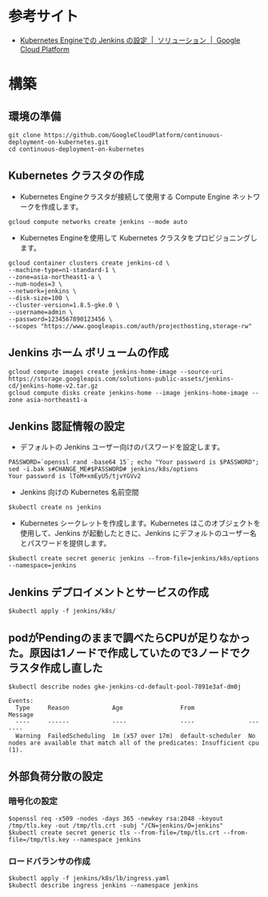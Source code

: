 # 参考サイト
* [Kubernetes Engineでの Jenkins の設定  |  ソリューション  |  Google Cloud Platform](https://cloud.google.com/solutions/jenkins-on-container-engine-tutorial?hl=ja)

# 構築
## 環境の準備
```
git clone https://github.com/GoogleCloudPlatform/continuous-deployment-on-kubernetes.git
cd continuous-deployment-on-kubernetes
```

## Kubernetes クラスタの作成
* Kubernetes Engineクラスタが接続して使用する Compute Engine ネットワークを作成します。
```
gcloud compute networks create jenkins --mode auto
```

* Kubernetes Engineを使用して Kubernetes クラスタをプロビジョニングします。
```
gcloud container clusters create jenkins-cd \
--machine-type=n1-standard-1 \
--zone=asia-northeast1-a \
--num-nodes=3 \
--network=jenkins \
--disk-size=100 \
--cluster-version=1.8.5-gke.0 \
--username=admin \
--password=1234567890123456 \
--scopes "https://www.googleapis.com/auth/projecthosting,storage-rw"
```

## Jenkins ホーム ボリュームの作成
```
gcloud compute images create jenkins-home-image --source-uri https://storage.googleapis.com/solutions-public-assets/jenkins-cd/jenkins-home-v2.tar.gz
gcloud compute disks create jenkins-home --image jenkins-home-image --zone asia-northeast1-a
```

## Jenkins 認証情報の設定
* デフォルトの Jenkins ユーザー向けのパスワードを設定します。
```
PASSWORD=`openssl rand -base64 15`; echo "Your password is $PASSWORD"; sed -i.bak s#CHANGE_ME#$PASSWORD# jenkins/k8s/options
Your password is lToM+xmEyU5/tjvYGVv2
```

* Jenkins 向けの Kubernetes 名前空間
```
$kubectl create ns jenkins
```

* Kubernetes シークレットを作成します。Kubernetes はこのオブジェクトを使用して、Jenkins が起動したときに、Jenkins にデフォルトのユーザー名とパスワードを提供します。
```
$kubectl create secret generic jenkins --from-file=jenkins/k8s/options --namespace=jenkins
```

## Jenkins デプロイメントとサービスの作成
```
$kubectl apply -f jenkins/k8s/
```


## podがPendingのままで調べたらCPUが足りなかった。原因は1ノードで作成していたので3ノードでクラスタ作成し直した
```
$kubectl describe nodes gke-jenkins-cd-default-pool-7891e3af-dm0j

Events:
  Type     Reason            Age                From               Message
  ----     ------            ----               ----               -------
  Warning  FailedScheduling  1m (x57 over 17m)  default-scheduler  No nodes are available that match all of the predicates: Insufficient cpu (1).
```

## 外部負荷分散の設定
### 暗号化の設定
```
$openssl req -x509 -nodes -days 365 -newkey rsa:2048 -keyout /tmp/tls.key -out /tmp/tls.crt -subj "/CN=jenkins/O=jenkins"
$kubectl create secret generic tls --from-file=/tmp/tls.crt --from-file=/tmp/tls.key --namespace jenkins
```

### ロードバランサの作成
```
$kubectl apply -f jenkins/k8s/lb/ingress.yaml
$kubectl describe ingress jenkins --namespace jenkins
```
